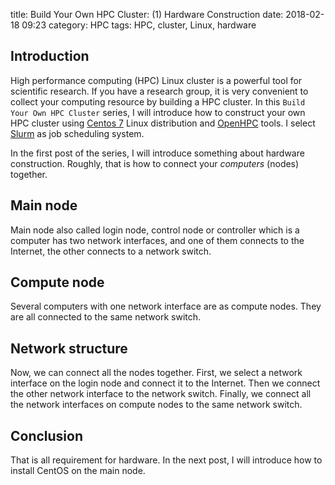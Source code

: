 title: Build Your Own HPC Cluster: (1) Hardware Construction 
date: 2018-02-18 09:23
category: HPC
tags: HPC, cluster, Linux, hardware
## Introduction
High performance computing (HPC) Linux cluster is a powerful tool for scientific research. If you have a research group, it is very convenient to collect your computing resource by building a HPC cluster. In this `Build Your Own HPC Cluster` series, I will introduce how to construct your own HPC cluster using [Centos 7](https://www.centos.org) Linux distribution and [OpenHPC](https://openhpc.community) tools. I select [Slurm](https://slurm.schedmd.com) as job scheduling system.

In the first post of the series, I will introduce something about hardware construction. Roughly, that is how to connect your _computers_ (nodes) together.

## Main node
Main node also called login node, control node or controller which is a computer has two network interfaces, and one of them connects to the Internet, the other connects to a network switch.

## Compute node
Several computers with one network interface are as compute nodes. They are all connected to the same network switch.

## Network structure
Now, we can connect all the nodes together. First, we select a network interface on the login node and connect it to the Internet. Then we connect the other network interface to the network switch. Finally, we connect all the network interfaces on compute nodes to the same network switch.

## Conclusion
That is all requirement for hardware. In the next post, I will introduce how to install CentOS on the main node.
